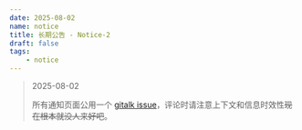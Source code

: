 ```yaml
---
date: 2025-08-02
name: notice
title: 长期公告 - Notice-2
draft: false
tags:
    - notice
---
```


> 2025-08-02
>
> 所有通知页面公用一个 [gitalk issue](https://github.com/ppq1024/ppq1024.github.io/issues/2)，评论时请注意上下文和信息时效性~~现在根本就没人来好吧~~。

